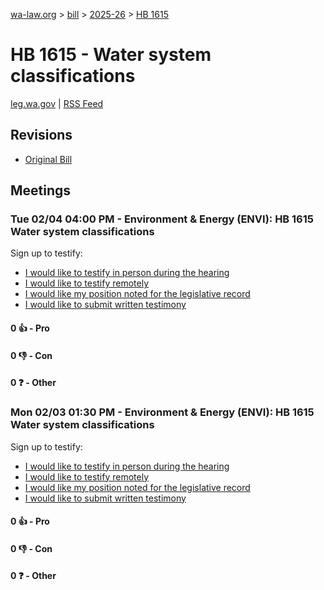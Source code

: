 [wa-law.org](/) > [bill](/bill/) > [2025-26](/bill/2025-26/) > [HB 1615](/bill/2025-26/hb/1615/)

# HB 1615 - Water system classifications
[leg.wa.gov](https://app.leg.wa.gov/billsummary?BillNumber=1615&Year=2025&Initiative=false) | [RSS Feed](./rss.xml)

## Revisions
* [Original Bill](1/)

## Meetings
### Tue 02/04 04:00 PM - Environment & Energy (ENVI): HB 1615 Water system classifications
Sign up to testify:
* [I would like to testify in person during the hearing](https://app.leg.wa.gov/csi/Testifier/Add?chamber=House&mId=32651&aId=162500&caId=25411&tId=1)
* [I would like to testify remotely](https://app.leg.wa.gov/csi/Testifier/Add?chamber=House&mId=32651&aId=162500&caId=25411&tId=2)
* [I would like my position noted for the legislative record](https://app.leg.wa.gov/csi/Testifier/Add?chamber=House&mId=32651&aId=162500&caId=25411&tId=3)
* [I would like to submit written testimony](https://app.leg.wa.gov/csi/Testifier/Add?chamber=House&mId=32651&aId=162500&caId=25411&tId=4)

#### 0 👍 - Pro

#### 0 👎 - Con

#### 0 ❓ - Other

### Mon 02/03 01:30 PM - Environment & Energy (ENVI): HB 1615 Water system classifications
Sign up to testify:
* [I would like to testify in person during the hearing](https://app.leg.wa.gov/csi/Testifier/Add?chamber=House&mId=32650&aId=163007&caId=25495&tId=1)
* [I would like to testify remotely](https://app.leg.wa.gov/csi/Testifier/Add?chamber=House&mId=32650&aId=163007&caId=25495&tId=2)
* [I would like my position noted for the legislative record](https://app.leg.wa.gov/csi/Testifier/Add?chamber=House&mId=32650&aId=163007&caId=25495&tId=3)
* [I would like to submit written testimony](https://app.leg.wa.gov/csi/Testifier/Add?chamber=House&mId=32650&aId=163007&caId=25495&tId=4)

#### 0 👍 - Pro

#### 0 👎 - Con

#### 0 ❓ - Other
